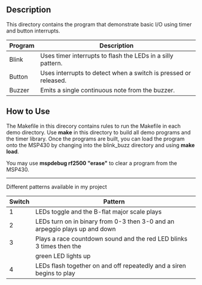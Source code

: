 ## Description
This directory contains the program that demonstrate basic I/O using timer and button interrupts.

Program | Description
------- | -----------
Blink   | Uses timer interrupts to flash the LEDs in a silly pattern.
Button  | Uses interrupts to detect when a switch is pressed or released.
Buzzer  | Emits a single continuous note from the buzzer.

## How to Use

The Makefile in this direcory contains rules to run the Makefile in each demo directory. Use **make** in this directory to build all demo programs and the timer library. Once the programs are built, you can load the program onto the MSP430 by changing into the blink_buzz directory and using **make load**.

You may use **mspdebug rf2500 "erase"** to clear a program from the MSP430.

---------------------------------------------------------------------------------------------------

Different patterns available in my project

Switch | Pattern
-------|--------
  1    | LEDs toggle and the B-flat major scale plays 
  2    | LEDs turn on in binary from 0-3 then 3-0 and an arpeggio plays up and down
  3    | Plays a race countdown sound and the red LED blinks 3 times then the
       | green LED lights up
  4    | LEDs flash together on and off repeatedly and a siren begins to play
